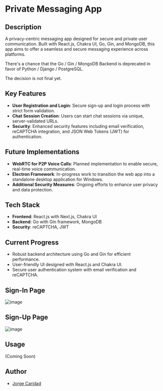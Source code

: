 # Private Messaging App

## Description
A privacy-centric messaging app designed for secure and private user communication. Built with React.js, Chakra UI, Go, Gin, and MongoDB, this app aims to offer a seamless and secure messaging experience across platforms.

There's a chance that the Go / Gin / MongoDB Backend is deprecated in favor of Python / Django / PostgreSQL.

The decision is not final yet.

## Key Features
- **User Registration and Login**: Secure sign-up and login process with strict form validation.
- **Chat Session Creation**: Users can start chat sessions via unique, server-validated URLs.
- **Security**: Enhanced security features including email verification, reCAPTCHA integration, and JSON Web Tokens (JWT) for authentication.

## Future Implementations
- **WebRTC for P2P Voice Calls**: Planned implementation to enable secure, real-time voice communication.
- **Electron Framework**: In-progress work to transition the web app into a standalone desktop application for Windows.
- **Additional Security Measures**: Ongoing efforts to enhance user privacy and data protection.

## Tech Stack
- **Frontend**: React.js with Next.js, Chakra UI
- **Backend**: Go with Gin framework, MongoDB
- **Security**: reCAPTCHA, JWT

## Current Progress
- Robust backend architecture using Go and Gin for efficient performance.
- User-friendly UI designed with React.js and Chakra UI.
- Secure user authentication system with email verification and reCAPTCHA.

## Sign-In Page

![image](https://github.com/jcari-dev/Milo-A-Privacy-first-Messaging-App/assets/65676916/027bf943-ec47-4007-a673-edb80c15de22)



## Sign-Up Page

![image](https://github.com/jcari-dev/Milo-A-Privacy-first-Messaging-App/assets/65676916/b2db88ad-b050-4070-8f2a-be21889edd76)


## Usage
(Coming Soon)


## Author
- [Jorge Caridad](https://github.com/jcari-dev)

